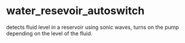 # water_resevoir_autoswitch
detects fluid level in a reservoir using sonic waves, turns on the pump depending on the level of the fluid.
